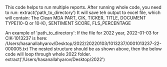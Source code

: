 This code helps to run multiple reports.
After running whole code, you need to run:
extract('path_to_directory')
It will save teh output to excel file, which will contain:
The Clean MDA PART, CIK, TICKER, TITLE, DOCUMENT TYPE(10-Q or 10-K), SENTIMENT SCORE, FLS_PERCENTAGE


An example of 'path_to_directory':
If the file for 2022 year, 2022-01-03 for CIK-1013237 is here:
/Users/hasanallahyarov/Desktop/2022/20220103/1013237/0001013237-22-000005.txt
The nested structure should be as shown above, then the below code will loop through whole 2022 folder.
extract('/Users/hasanallahyarov/Desktop/2022')

